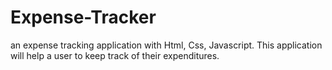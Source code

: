 # Expense-Tracker
an expense tracking application with Html, Css, Javascript. This application will help a user to keep track of their expenditures.
